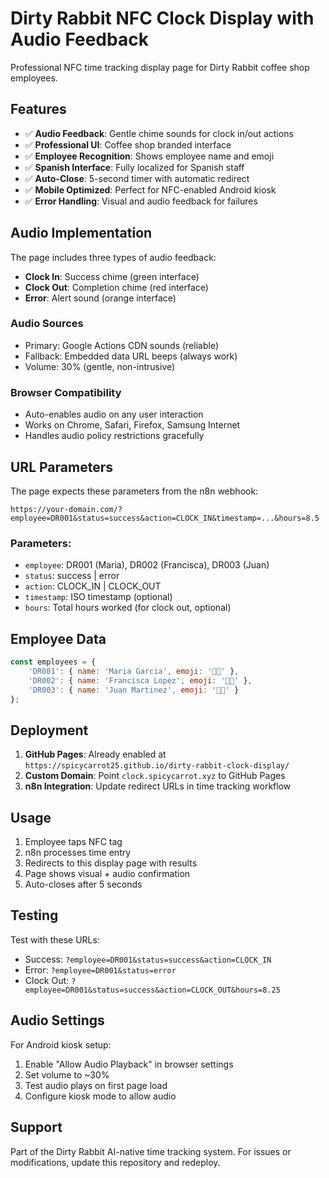 # Dirty Rabbit NFC Clock Display with Audio Feedback

Professional NFC time tracking display page for Dirty Rabbit coffee shop employees.

## Features

- ✅ **Audio Feedback**: Gentle chime sounds for clock in/out actions
- ✅ **Professional UI**: Coffee shop branded interface
- ✅ **Employee Recognition**: Shows employee name and emoji
- ✅ **Spanish Interface**: Fully localized for Spanish staff
- ✅ **Auto-Close**: 5-second timer with automatic redirect
- ✅ **Mobile Optimized**: Perfect for NFC-enabled Android kiosk
- ✅ **Error Handling**: Visual and audio feedback for failures

## Audio Implementation

The page includes three types of audio feedback:
- **Clock In**: Success chime (green interface)
- **Clock Out**: Completion chime (red interface) 
- **Error**: Alert sound (orange interface)

### Audio Sources
- Primary: Google Actions CDN sounds (reliable)
- Fallback: Embedded data URL beeps (always work)
- Volume: 30% (gentle, non-intrusive)

### Browser Compatibility
- Auto-enables audio on any user interaction
- Works on Chrome, Safari, Firefox, Samsung Internet
- Handles audio policy restrictions gracefully

## URL Parameters

The page expects these parameters from the n8n webhook:

```
https://your-domain.com/?employee=DR001&status=success&action=CLOCK_IN&timestamp=...&hours=8.5
```

### Parameters:
- `employee`: DR001 (Maria), DR002 (Francisca), DR003 (Juan)
- `status`: success | error
- `action`: CLOCK_IN | CLOCK_OUT
- `timestamp`: ISO timestamp (optional)
- `hours`: Total hours worked (for clock out, optional)

## Employee Data

```javascript
const employees = {
    'DR001': { name: 'Maria Garcia', emoji: '👩‍💼' },
    'DR002': { name: 'Francisca Lopez', emoji: '👩‍🍳' },
    'DR003': { name: 'Juan Martinez', emoji: '👨‍💼' }
};
```

## Deployment

1. **GitHub Pages**: Already enabled at `https://spicycarrot25.github.io/dirty-rabbit-clock-display/`
2. **Custom Domain**: Point `clock.spicycarrot.xyz` to GitHub Pages
3. **n8n Integration**: Update redirect URLs in time tracking workflow

## Usage

1. Employee taps NFC tag
2. n8n processes time entry
3. Redirects to this display page with results
4. Page shows visual + audio confirmation
5. Auto-closes after 5 seconds

## Testing

Test with these URLs:
- Success: `?employee=DR001&status=success&action=CLOCK_IN`
- Error: `?employee=DR001&status=error`
- Clock Out: `?employee=DR001&status=success&action=CLOCK_OUT&hours=8.25`

## Audio Settings

For Android kiosk setup:
1. Enable "Allow Audio Playback" in browser settings
2. Set volume to ~30%
3. Test audio plays on first page load
4. Configure kiosk mode to allow audio

## Support

Part of the Dirty Rabbit AI-native time tracking system. For issues or modifications, update this repository and redeploy.